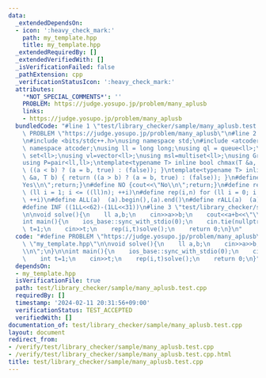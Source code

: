 ```yaml
---
data:
  _extendedDependsOn:
  - icon: ':heavy_check_mark:'
    path: my_template.hpp
    title: my_template.hpp
  _extendedRequiredBy: []
  _extendedVerifiedWith: []
  _isVerificationFailed: false
  _pathExtension: cpp
  _verificationStatusIcon: ':heavy_check_mark:'
  attributes:
    '*NOT_SPECIAL_COMMENTS*': ''
    PROBLEM: https://judge.yosupo.jp/problem/many_aplusb
    links:
    - https://judge.yosupo.jp/problem/many_aplusb
  bundledCode: "#line 1 \"test/library_checker/sample/many_aplusb.test.cpp\"\n#define\
    \ PROBLEM \"https://judge.yosupo.jp/problem/many_aplusb\"\n#line 2 \"my_template.hpp\"\
    \n#include <bits/stdc++.h>\nusing namespace std;\n#include <atcoder/all>\nusing\
    \ namespace atcoder;\nusing ll = long long;\nusing ql = queue<ll>;\nusing sl =\
    \ set<ll>;\nusing vl=vector<ll>;\nusing msl=multiset<ll>;\nusing Graph = vector<vector<ll>>;\n\
    using P=pair<ll,ll>;\ntemplate<typename T> inline bool chmax(T &a, T b) { return\
    \ ((a < b) ? (a = b, true) : (false)); }\ntemplate<typename T> inline bool chmin(T\
    \ &a, T b) { return ((a > b) ? (a = b, true) : (false)); }\n#define YES {cout<<\"\
    Yes\\n\";return;}\n#define NO {cout<<\"No\\n\";return;}\n#define rep1(i,n) for\
    \ (ll i = 1; i <= ((ll)n); ++i)\n#define rep(i,n) for (ll i = 0; i < ((ll)n);\
    \ ++i)\n#define ALL(a)  (a).begin(),(a).end()\n#define rALL(a)  (a).rbegin(),(a).rend()\n\
    #define INF ((1LL<<62)-(1LL<<31))\n#line 3 \"test/library_checker/sample/many_aplusb.test.cpp\"\
    \n\nvoid solve(){\n    ll a,b;\n    cin>>a>>b;\n    cout<<a+b<<\"\\n\";\n}\n\n\
    int main(){\n    ios_base::sync_with_stdio(0);\n    cin.tie(nullptr);\n    int\
    \ t=1;\n    cin>>t;\n    rep(i,t)solve();\n    return 0;\n}\n"
  code: "#define PROBLEM \"https://judge.yosupo.jp/problem/many_aplusb\"\n#include\
    \ \"my_template.hpp\"\n\nvoid solve(){\n    ll a,b;\n    cin>>a>>b;\n    cout<<a+b<<\"\
    \\n\";\n}\n\nint main(){\n    ios_base::sync_with_stdio(0);\n    cin.tie(nullptr);\n\
    \    int t=1;\n    cin>>t;\n    rep(i,t)solve();\n    return 0;\n}"
  dependsOn:
  - my_template.hpp
  isVerificationFile: true
  path: test/library_checker/sample/many_aplusb.test.cpp
  requiredBy: []
  timestamp: '2024-02-11 20:31:56+09:00'
  verificationStatus: TEST_ACCEPTED
  verifiedWith: []
documentation_of: test/library_checker/sample/many_aplusb.test.cpp
layout: document
redirect_from:
- /verify/test/library_checker/sample/many_aplusb.test.cpp
- /verify/test/library_checker/sample/many_aplusb.test.cpp.html
title: test/library_checker/sample/many_aplusb.test.cpp
---
```

